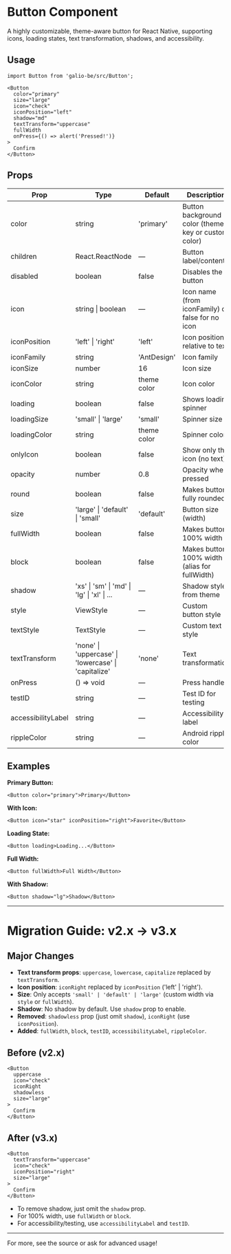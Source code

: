 # Button Component

A highly customizable, theme-aware button for React Native, supporting icons, loading states, text transformation, shadows, and accessibility.

## Usage

```tsx
import Button from 'galio-be/src/Button';

<Button
  color="primary"
  size="large"
  icon="check"
  iconPosition="left"
  shadow="md"
  textTransform="uppercase"
  fullWidth
  onPress={() => alert('Pressed!')}
>
  Confirm
</Button>
```

## Props

| Prop                | Type                                              | Default      | Description                                                      |
|---------------------|---------------------------------------------------|--------------|------------------------------------------------------------------|
| color               | string                                            | 'primary'    | Button background color (theme key or custom color)              |
| children            | React.ReactNode                                   | —            | Button label/content                                             |
| disabled            | boolean                                           | false        | Disables the button                                             |
| icon                | string \| boolean                                 | —            | Icon name (from iconFamily) or false for no icon                 |
| iconPosition        | 'left' \| 'right'                                 | 'left'       | Icon position relative to text                                   |
| iconFamily          | string                                            | 'AntDesign'  | Icon family                                                     |
| iconSize            | number                                            | 16           | Icon size                                                       |
| iconColor           | string                                            | theme color  | Icon color                                                      |
| loading             | boolean                                           | false        | Shows loading spinner                                           |
| loadingSize         | 'small' \| 'large'                                | 'small'      | Spinner size                                                    |
| loadingColor        | string                                            | theme color  | Spinner color                                                   |
| onlyIcon            | boolean                                           | false        | Show only the icon (no text)                                    |
| opacity             | number                                            | 0.8          | Opacity when pressed                                            |
| round               | boolean                                           | false        | Makes button fully rounded                                      |
| size                | 'large' \| 'default' \| 'small'                   | 'default'    | Button size (width)                                             |
| fullWidth           | boolean                                           | false        | Makes button 100% width                                         |
| block               | boolean                                           | false        | Makes button 100% width (alias for fullWidth)                   |
| shadow              | 'xs' \| 'sm' \| 'md' \| 'lg' \| 'xl' \| ...      | —            | Shadow style from theme                                         |
| style               | ViewStyle                                         | —            | Custom button style                                             |
| textStyle           | TextStyle                                         | —            | Custom text style                                               |
| textTransform       | 'none' \| 'uppercase' \| 'lowercase' \| 'capitalize' | 'none'       | Text transformation                                             |
| onPress             | () => void                                        | —            | Press handler                                                   |
| testID              | string                                            | —            | Test ID for testing                                             |
| accessibilityLabel  | string                                            | —            | Accessibility label                                             |
| rippleColor         | string                                            | —            | Android ripple color                                            |

## Examples

**Primary Button:**
```tsx
<Button color="primary">Primary</Button>
```

**With Icon:**
```tsx
<Button icon="star" iconPosition="right">Favorite</Button>
```

**Loading State:**
```tsx
<Button loading>Loading...</Button>
```

**Full Width:**
```tsx
<Button fullWidth>Full Width</Button>
```

**With Shadow:**
```tsx
<Button shadow="lg">Shadow</Button>
```

---

# Migration Guide: v2.x → v3.x

## Major Changes
- **Text transform props**: `uppercase`, `lowercase`, `capitalize` replaced by `textTransform`.
- **Icon position**: `iconRight` replaced by `iconPosition` ('left' | 'right').
- **Size**: Only accepts `'small' | 'default' | 'large'` (custom width via `style` or `fullWidth`).
- **Shadow**: No shadow by default. Use `shadow` prop to enable.
- **Removed**: `shadowless` prop (just omit `shadow`), `iconRight` (use `iconPosition`).
- **Added**: `fullWidth`, `block`, `testID`, `accessibilityLabel`, `rippleColor`.

## Before (v2.x)
```tsx
<Button
  uppercase
  icon="check"
  iconRight
  shadowless
  size="large"
>
  Confirm
</Button>
```

## After (v3.x)
```tsx
<Button
  textTransform="uppercase"
  icon="check"
  iconPosition="right"
  size="large"
>
  Confirm
</Button>
```

- To remove shadow, just omit the `shadow` prop.
- For 100% width, use `fullWidth` or `block`.
- For accessibility/testing, use `accessibilityLabel` and `testID`.

---

For more, see the source or ask for advanced usage!
